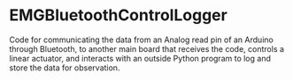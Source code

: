 # EMGBluetoothControlLogger
Code for communicating the data from an Analog read pin of an Arduino through Bluetooth, to another main board that receives the code, controls a linear actuator, and interacts with an outside Python program to log and store the data for observation.
